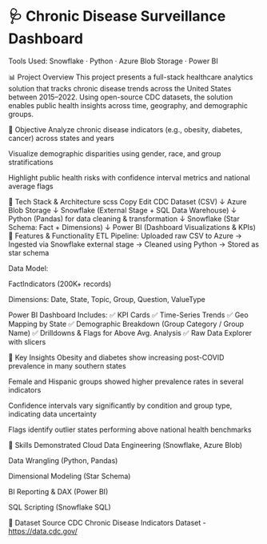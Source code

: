 # 🩺 Chronic Disease Surveillance Dashboard
Tools Used: Snowflake · Python · Azure Blob Storage · Power BI

📊 Project Overview
This project presents a full-stack healthcare analytics solution that tracks chronic disease trends across the United States between 2015–2022. Using open-source CDC datasets, the solution enables public health insights across time, geography, and demographic groups.

🚀 Objective
Analyze chronic disease indicators (e.g., obesity, diabetes, cancer) across states and years

Visualize demographic disparities using gender, race, and group stratifications

Highlight public health risks with confidence interval metrics and national average flags

🧱 Tech Stack & Architecture
scss
Copy
Edit
CDC Dataset (CSV)
    ↓
Azure Blob Storage
    ↓
Snowflake (External Stage + SQL Data Warehouse)
    ↓
Python (Pandas) for data cleaning & transformation
    ↓
Snowflake (Star Schema: Fact + Dimensions)
    ↓
Power BI (Dashboard Visualizations & KPIs)
📁 Features & Functionality
ETL Pipeline:
Uploaded raw CSV to Azure → Ingested via Snowflake external stage → Cleaned using Python → Stored as star schema

Data Model:

FactIndicators (200K+ records)

Dimensions: Date, State, Topic, Group, Question, ValueType

Power BI Dashboard Includes:
✅ KPI Cards
✅ Time-Series Trends
✅ Geo Mapping by State
✅ Demographic Breakdown (Group Category / Group Name)
✅ Drilldowns & Flags for Above Avg. Analysis
✅ Raw Data Explorer with slicers

📌 Key Insights
Obesity and diabetes show increasing post-COVID prevalence in many southern states

Female and Hispanic groups showed higher prevalence rates in several indicators

Confidence intervals vary significantly by condition and group type, indicating data uncertainty

Flags identify outlier states performing above national health benchmarks

🧠 Skills Demonstrated
Cloud Data Engineering (Snowflake, Azure Blob)

Data Wrangling (Python, Pandas)

Dimensional Modeling (Star Schema)

BI Reporting & DAX (Power BI)

SQL Scripting (Snowflake SQL)

📎 Dataset Source
CDC Chronic Disease Indicators Dataset - https://data.cdc.gov/
